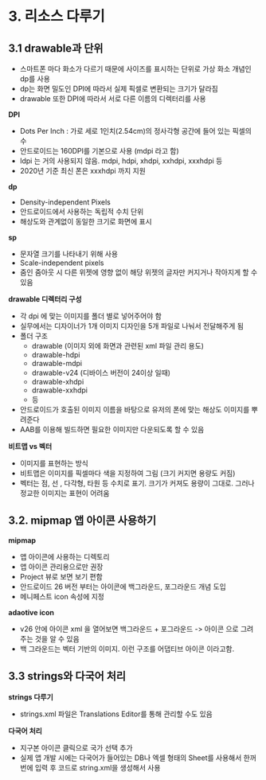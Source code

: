 # 3. 리소스 다루기

## 3.1 drawable과 단위

- 스마트폰 마다 화소가 다르기 때문에 사이즈를 표시하는 단위로 가상 화소 개념인 dp를 사용
- dp는 화면 밀도인 DPI에 따라서 실제 픽셀로 변환되는 크기가 달라짐
- drawable 또한 DPI에 따라서 서로 다른 이름의 디렉터리를 사용

**DPI**

- Dots Per Inch : 가로 세로 1인치(2.54cm)의 정사각형 공간에 들어 있는 픽셀의 수
- 안드로이드는 160DPI를 기본으로 사용 (mdpi 라고 함)
- ldpi 는 거의 사용되지 않음. mdpi, hdpi, xhdpi, xxhdpi, xxxhdpi 등
- 2020년 기준 최신 폰은 xxxhdpi 까지 지원

**dp**

- Density-independent Pixels
- 안드로이드에서 사용하는 독립적 수치 단위
- 해상도와 관계없이 동일한 크기로 화면에 표시

**sp**

- 문자열 크기를 나타내기 위해 사용
- Scale-independent pixels
- 줌인 줌아웃 시 다른 위젯에 영향 없이 해당 위젯의 글자만 커지거나 작아지게 할 수 있음

**drawable 디렉터리 구성**

- 각 dpi 에 맞는 이미지를 폴더 별로 넣어주어야 함
- 실무에서는 디자이너가 1개 이미지 디자인을 5개 파일로 나눠서 전달해주게 됨
- 폴더 구조
  - drawable (이미지 외에 화면과 관련된 xml 파일 관리 용도)
  - drawable-hdpi
  - drawable-mdpi
  - drawable-v24 (디바이스 버전이 24이상 일때)
  - drawable-xhdpi
  - drawable-xxhdpi
  - 등
- 안드로이드가 호출된 이미지 이름을 바탕으로 유저의 폰에 맞는 해상도 이미지를 뿌려준다
- AAB를 이용해 빌드하면 필요한 이미지만 다운되도록 할 수 있음

**비트맵 vs 벡터**

- 이미지를 표현하는 방식
- 비트맵은 이미지를 픽셀마다 색을 지정하여 그림 (크기 커지면 용량도 커짐)
- 벡터는 점, 선 , 다각형, 타원 등 수치로 표기. 크기가 커져도 용량이 그대로. 그러나 정교한 이미지는 표현이 어려움

## 3.2. mipmap 앱 아이콘 사용하기

**mipmap**

- 앱 아이콘에 사용하는 디렉토리
- 앱 아이콘 관리용으로만 권장
- Project 뷰로 보면 보기 편함
- 안드로이드 26 버전 부터는 아이콘에 백그라운드, 포그라운드 개념 도입
- 메니페스트 icon 속성에 지정

**adaotive icon**

- v26 안에 아이콘 xml 을 열어보면 백그라운드 + 포그라운드 -> 아이콘 으로 그려주는 것을 알 수 있음
- 백 그라운드는 벡터 기반의 이미지. 이런 구조를 어댑티브 아이콘 이라고함.

## 3.3 strings와 다국어 처리

**strings 다루기**

- strings.xml 파일은 Translations Editor를 통해 관리할 수도 있음

**다국어 처리**

- 지구본 아이콘 클릭으로 국가 선택 추가
- 실제 앱 개발 시에는 다국어가 들어있는 DB나 엑셀 형태의 Sheet를 사용해서 한꺼번에 입력 후 코드로 string.xml을 생성해서 사용